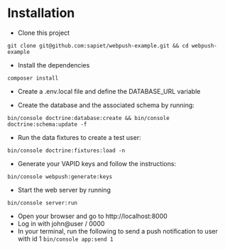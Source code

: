 # Installation

- Clone this project

`git clone git@github.com:sapiet/webpush-example.git && cd webpush-example`

- Install the dependencies

`composer install`

- Create a .env.local file and define the DATABASE_URL variable

- Create the database and the associated schema by running:

`bin/console doctrine:database:create && bin/console doctrine:schema:update -f`

- Run the data fixtures to create a test user:

`bin/console doctrine:fixtures:load -n`

- Generate your VAPID keys and follow the instructions:

`bin/console webpush:generate:keys`

- Start the web server by running

`bin/console server:run`

- Open your browser and go to http://localhost:8000
- Log in with john@user / 0000
- In your terminal, run the following to send a push notification to user with id 1 
`bin/console app:send 1`
